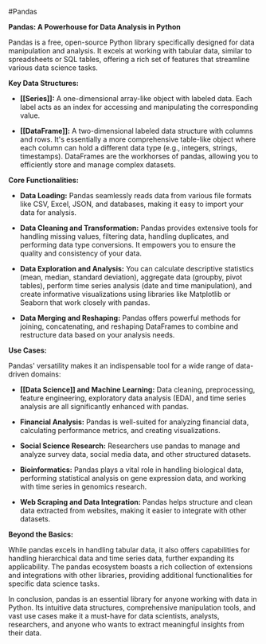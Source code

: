 #Pandas

**Pandas: A Powerhouse for Data Analysis in Python**

Pandas is a free, open-source Python library specifically designed for data manipulation and analysis. It excels at working with tabular data, similar to spreadsheets or SQL tables, offering a rich set of features that streamline various data science tasks.

**Key Data Structures:**

- **[[Series]]:** A one-dimensional array-like object with labeled data. Each label acts as an index for accessing and manipulating the corresponding value.
    
- **[[DataFrame]]:** A two-dimensional labeled data structure with columns and rows. It's essentially a more comprehensive table-like object where each column can hold a different data type (e.g., integers, strings, timestamps). DataFrames are the workhorses of pandas, allowing you to efficiently store and manage complex datasets.
    

**Core Functionalities:**

- **Data Loading:** Pandas seamlessly reads data from various file formats like CSV, Excel, JSON, and databases, making it easy to import your data for analysis.
    
- **Data Cleaning and Transformation:** Pandas provides extensive tools for handling missing values, filtering data, handling duplicates, and performing data type conversions. It empowers you to ensure the quality and consistency of your data.
    
- **Data Exploration and Analysis:** You can calculate descriptive statistics (mean, median, standard deviation), aggregate data (groupby, pivot tables), perform time series analysis (date and time manipulation), and create informative visualizations using libraries like Matplotlib or Seaborn that work closely with pandas.
    
- **Data Merging and Reshaping:** Pandas offers powerful methods for joining, concatenating, and reshaping DataFrames to combine and restructure data based on your analysis needs.
    

**Use Cases:**

Pandas' versatility makes it an indispensable tool for a wide range of data-driven domains:

- **[[Data Science]] and Machine Learning:** Data cleaning, preprocessing, feature engineering, exploratory data analysis (EDA), and time series analysis are all significantly enhanced with pandas.
    
- **Financial Analysis:** Pandas is well-suited for analyzing financial data, calculating performance metrics, and creating visualizations.
    
- **Social Science Research:** Researchers use pandas to manage and analyze survey data, social media data, and other structured datasets.
    
- **Bioinformatics:** Pandas plays a vital role in handling biological data, performing statistical analysis on gene expression data, and working with time series in genomics research.
    
- **Web Scraping and Data Integration:** Pandas helps structure and clean data extracted from websites, making it easier to integrate with other datasets.
    

**Beyond the Basics:**

While pandas excels in handling tabular data, it also offers capabilities for handling hierarchical data and time series data, further expanding its applicability. The pandas ecosystem boasts a rich collection of extensions and integrations with other libraries, providing additional functionalities for specific data science tasks.

In conclusion, pandas is an essential library for anyone working with data in Python. Its intuitive data structures, comprehensive manipulation tools, and vast use cases make it a must-have for data scientists, analysts, researchers, and anyone who wants to extract meaningful insights from their data.